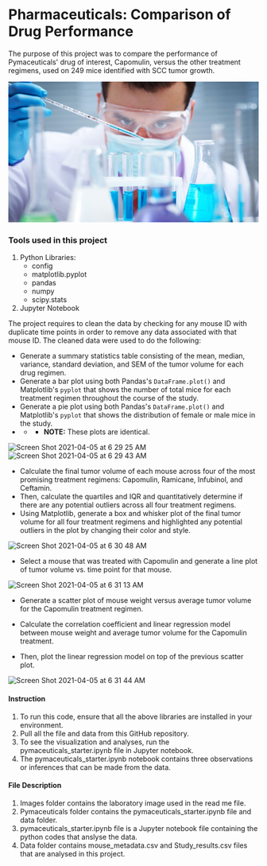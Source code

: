 # Pharmaceuticals: Comparison of Drug Performance

The purpose of this project was to compare the performance of Pymaceuticals' drug of interest, Capomulin, versus the other treatment regimens, used on 249 mice identified with SCC tumor growth. 

![Laboratory](Images/Laboratory.jpg)

### Tools used in this project
1. Python Libraries:
    - config
    - matplotlib.pyplot
    - pandas
    - numpy
    - scipy.stats
2. Jupyter Notebook

The project requires to clean the data by checking for any mouse ID with duplicate time points in order to remove any data associated with that mouse ID.
The cleaned data were used to do the following:
* Generate a summary statistics table consisting of the mean, median, variance, standard deviation, and SEM of the tumor volume for each drug regimen.
* Generate a bar plot using both Pandas's `DataFrame.plot()` and Matplotlib's `pyplot` that shows  the number of total mice for each treatment regimen throughout the course of the study.
* Generate a pie plot using both Pandas's `DataFrame.plot()` and Matplotlib's `pyplot` that shows the distribution of female or male mice in the study.
* * * **NOTE:** These plots are identical.
<img width="449" alt="Screen Shot 2021-04-05 at 6 29 25 AM" src="https://user-images.githubusercontent.com/71471355/113508928-fad14980-950f-11eb-8e05-f2ac93aa8914.png">
<img width="444" alt="Screen Shot 2021-04-05 at 6 29 43 AM" src="https://user-images.githubusercontent.com/71471355/113508929-fb69e000-950f-11eb-9ffa-9ba12e0f2002.png">

* Calculate the final tumor volume of each mouse across four of the most promising treatment regimens: Capomulin, Ramicane, Infubinol, and Ceftamin. 
* Then, calculate the quartiles and IQR and quantitatively determine if there are any potential outliers across all four treatment regimens.
* Using Matplotlib, generate a box and whisker plot of the final tumor volume for all four treatment regimens and highlighted any potential outliers in the plot by changing their color and style.
<img width="497" alt="Screen Shot 2021-04-05 at 6 30 48 AM" src="https://user-images.githubusercontent.com/71471355/113508904-decda800-950f-11eb-849a-fa113dcb0d7a.png">

* Select a mouse that was treated with Capomulin and generate a line plot of tumor volume vs. time point for that mouse.
<img width="461" alt="Screen Shot 2021-04-05 at 6 31 13 AM" src="https://user-images.githubusercontent.com/71471355/113508899-d4aba980-950f-11eb-81f9-e17516bc8fa1.png">

* Generate a scatter plot of mouse weight versus average tumor volume for the Capomulin treatment regimen.

* Calculate the correlation coefficient and linear regression model between mouse weight and average tumor volume for the Capomulin treatment. 
* Then, plot the linear regression model on top of the previous scatter plot.
<img width="460" alt="Screen Shot 2021-04-05 at 6 31 44 AM" src="https://user-images.githubusercontent.com/71471355/113508895-cb224180-950f-11eb-97b1-cd018e582970.png">

#### Instruction
1.  To run this code, ensure that all the above libraries are installed in your environment.
2.  Pull all the file and data from this GitHub repository.
3.  To see the visualization and analyses, run the pymaceuticals_starter.ipynb file in Jupyter notebook.
4.  The pymaceuticals_starter.ipynb notebook contains three observations or inferences that can be made from the data.

#### File Description
1.  Images folder contains the laboratory image used in the read me file.
2.  Pymaceuticals folder contains the pymaceuticals_starter.ipynb file and data folder.
3.  pymaceuticals_starter.ipynb file is a Jupyter notebook file containing the python codes that anslyse the data. 
4.  Data folder contains mouse_metadata.csv and Study_results.csv files that are analysed in this project. 
